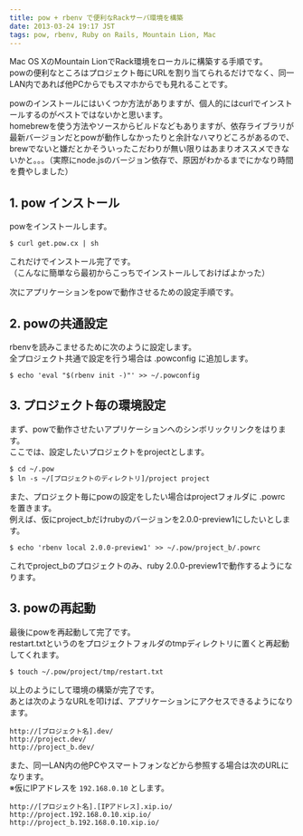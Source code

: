 ```yaml
---
title: pow + rbenv で便利なRackサーバ環境を構築
date: 2013-03-24 19:17 JST
tags: pow, rbenv, Ruby on Rails, Mountain Lion, Mac
---
```


Mac OS XのMountain LionでRack環境をローカルに構築する手順です。  
powの便利なところはプロジェクト毎にURLを割り当てられるだけでなく、同一LAN内であれば他PCからでもスマホからでも見れることです。  

powのインストールにはいくつか方法がありますが、個人的にはcurlでインストールするのがベストではないかと思います。  
homebrewを使う方法やソースからビルドなどもありますが、依存ライブラリが最新バージョンだとpowが動作しなかったりと余計なハマりどころがあるので、brewでないと嫌だとかそういったこだわりが無い限りはあまりオススメできないかと。。。（実際にnode.jsのバージョン依存で、原因がわかるまでにかなり時間を費やしました）

## 1. pow インストール

powをインストールします。

```
$ curl get.pow.cx | sh
```

これだけでインストール完了です。  
（こんなに簡単なら最初からこっちでインストールしておけばよかった）

次にアプリケーションをpowで動作させるための設定手順です。

## 2. powの共通設定

rbenvを読みこませるために次のように設定します。  
全プロジェクト共通で設定を行う場合は .powconfig に追加します。

```
$ echo 'eval "$(rbenv init -)"' >> ~/.powconfig
```

## 3. プロジェクト毎の環境設定

まず、powで動作させたいアプリケーションへのシンボリックリンクをはります。  
ここでは、設定したいプロジェクトをprojectとします。

```
$ cd ~/.pow
$ ln -s ~/[プロジェクトのディレクトリ]/project project
```

また、プロジェクト毎にpowの設定をしたい場合はprojectフォルダに .powrc を置きます。  
例えば、仮にproject_bだけrubyのバージョンを2.0.0-preview1にしたいとします。

```
$ echo 'rbenv local 2.0.0-preview1' >> ~/.pow/project_b/.powrc
```

これでproject_bのプロジェクトのみ、ruby 2.0.0-preview1で動作するようになります。

## 3. powの再起動

最後にpowを再起動して完了です。  
restart.txtというのをプロジェクトフォルダのtmpディレクトリに置くと再起動してくれます。

```
$ touch ~/.pow/project/tmp/restart.txt
```

以上のようにして環境の構築が完了です。  
あとは次のようなURLを叩けば、アプリケーションにアクセスできるようになります。

```
http://[プロジェクト名].dev/
http://project.dev/
http://project_b.dev/
```

また、同一LAN内の他PCやスマートフォンなどから参照する場合は次のURLになります。  
※仮にIPアドレスを `192.168.0.10` とします。

```
http://[プロジェクト名].[IPアドレス].xip.io/
http://project.192.168.0.10.xip.io/
http://project_b.192.168.0.10.xip.io/
```

